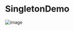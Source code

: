 # SingletonDemo

![image](https://user-images.githubusercontent.com/8425583/147304558-d64790e3-a69a-4f39-bcd3-ffd4e875fded.png)
